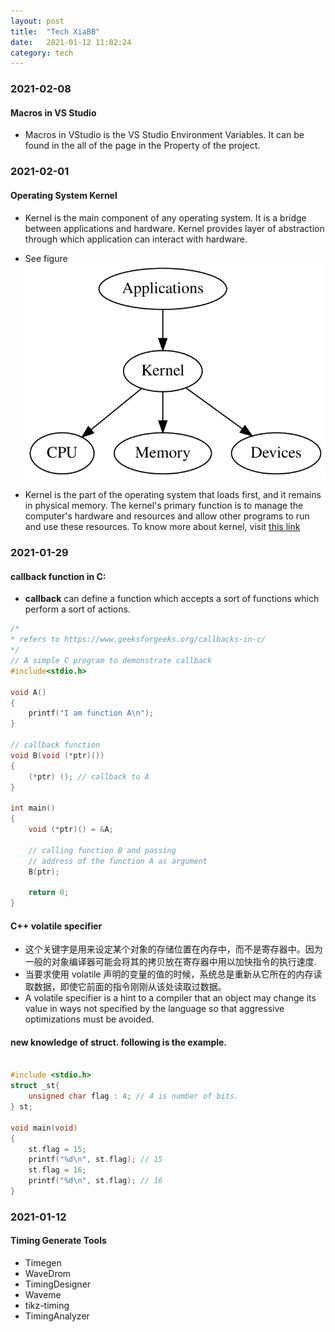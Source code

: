 ```yaml
---
layout: post
title:  "Tech XiaBB"
date:   2021-01-12 11:02:24
category: tech
---
```


### 2021-02-08
#### Macros in VS Studio
* Macros in VStudio is the VS Studio Environment Variables. It can be found in the all of the page in the Property of the project.

### 2021-02-01
#### Operating System Kernel

* Kernel is the main component of any operating system. It is a bridge between applications and hardware. Kernel provides layer of abstraction through which application can interact with hardware. 

* See figure ![Operating System Kernel](/assets/images/tech/2021-01-12-tech-xiabb/2021-02-01.svg) 

* Kernel is the part of the operating system that loads first, and it remains in physical memory. The kernel's primary function is to manage the computer's hardware and resources and allow other programs to run and use these resources. To know more about kernel, visit [this link](https://en.wikipedia.org/wiki/Kernel_(operating_system))

### 2021-01-29
#### callback function in C:

* **callback** can define a function which accepts a sort of functions which perform a sort of actions.

``` C
/*
* refers to https://www.geeksforgeeks.org/callbacks-in-c/
*/
// A simple C program to demonstrate callback 
#include<stdio.h> 

void A()
{
    printf("I am function A\n");
}

// callback function 
void B(void (*ptr)())
{
    (*ptr) (); // callback to A 
}

int main()
{
    void (*ptr)() = &A;

    // calling function B and passing 
    // address of the function A as argument 
    B(ptr);

    return 0;
}

```

#### C++ volatile specifier

* 这个关键字是用来设定某个对象的存储位置在内存中，而不是寄存器中。因为一般的对象编译器可能会将其的拷贝放在寄存器中用以加快指令的执行速度.
* 当要求使用 volatile 声明的变量的值的时候，系统总是重新从它所在的内存读取数据，即使它前面的指令刚刚从该处读取过数据。 
* A volatile specifier is a hint to a compiler that an object may change its value in ways not specified by the language so that aggressive optimizations must be avoided.

#### new knowledge of struct. following is the example.
``` C++

#include <stdio.h>
struct _st{
    unsigned char flag : 4; // 4 is number of bits.
} st;

void main(void)
{
    st.flag = 15;
    printf("%d\n", st.flag); // 15
    st.flag = 16;
    printf("%d\n", st.flag); // 16
}

```

### 2021-01-12
#### Timing Generate Tools
* Timegen
* WaveDrom
* TimingDesigner
* Waveme
* tikz-timing
* TimingAnalyzer
